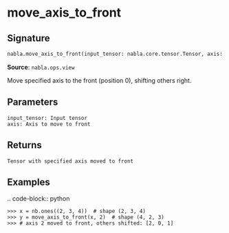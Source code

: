 # move_axis_to_front

## Signature

```python
nabla.move_axis_to_front(input_tensor: nabla.core.tensor.Tensor, axis: int) -> nabla.core.tensor.Tensor
```

**Source**: `nabla.ops.view`

Move specified axis to the front (position 0), shifting others right.

Parameters
----------
    input_tensor: Input tensor
    axis: Axis to move to front

Returns
-------
    Tensor with specified axis moved to front

Examples
--------

.. code-block:: python

    >>> x = nb.ones((2, 3, 4))  # shape (2, 3, 4)
    >>> y = move_axis_to_front(x, 2)  # shape (4, 2, 3)
    >>> # axis 2 moved to front, others shifted: [2, 0, 1]

